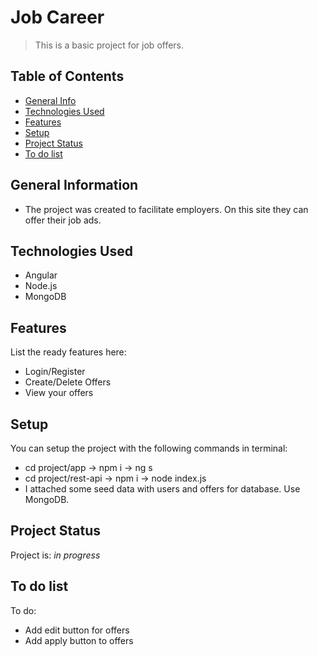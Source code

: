 # Job Career
> This is a basic project for job offers. 

## Table of Contents
* [General Info](#general-information)
* [Technologies Used](#technologies-used)
* [Features](#features)
* [Setup](#setup)
* [Project Status](#project-status)
* [To do list](#To-do-list)



## General Information
- The project was created to facilitate employers. On this site they can offer their job ads.

## Technologies Used
- Angular
- Node.js
- MongoDB


## Features
List the ready features here:
- Login/Register
- Create/Delete Offers
- View your offers


## Setup
You can setup the project with the following commands in terminal:
- cd project/app -> npm i -> ng s
- cd project/rest-api -> npm i -> node index.js
- I attached some seed data with users and offers for database. Use MongoDB.

## Project Status
Project is: _in progress_


## To do list

To do:
- Add edit button for offers
- Add apply button to offers
